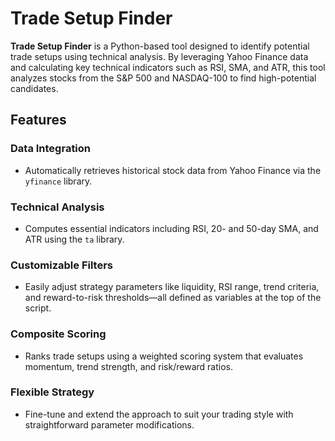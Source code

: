 # Trade Setup Finder

**Trade Setup Finder** is a Python-based tool designed to identify potential trade setups using technical analysis. By leveraging Yahoo Finance data and calculating key technical indicators such as RSI, SMA, and ATR, this tool analyzes stocks from the S&P 500 and NASDAQ-100 to find high-potential candidates.

## Features

### Data Integration
- Automatically retrieves historical stock data from Yahoo Finance via the `yfinance` library.

### Technical Analysis
- Computes essential indicators including RSI, 20- and 50-day SMA, and ATR using the `ta` library.

### Customizable Filters
- Easily adjust strategy parameters like liquidity, RSI range, trend criteria, and reward-to-risk thresholds—all defined as variables at the top of the script.

### Composite Scoring
- Ranks trade setups using a weighted scoring system that evaluates momentum, trend strength, and risk/reward ratios.

### Flexible Strategy
- Fine-tune and extend the approach to suit your trading style with straightforward parameter modifications.

